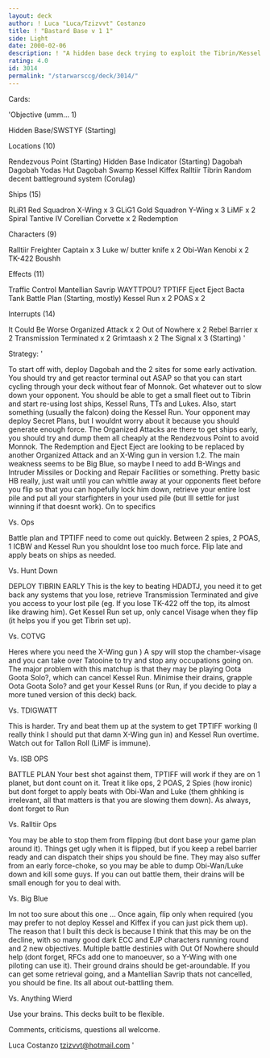 ```yaml
---
layout: deck
author: ! Luca "Luca/Tzizvvt" Costanzo
title: ! "Bastard Base v 1 1"
side: Light
date: 2000-02-06
description: ! "A hidden base deck trying to exploit the Tibrin/Kessel Run loop, much likepre-errata Drazin.  Ill try to tune ita bit more and post a better versionsoon."
rating: 4.0
id: 3014
permalink: "/starwarsccg/deck/3014/"
---
```

Cards: 

'Objective (umm... 1)

Hidden Base/SWSTYF (Starting)

Locations (10)

Rendezvous Point (Starting)
Hidden Base Indicator (Starting)
Dagobah
Dagobah Yodas Hut
Dagobah Swamp
Kessel
Kiffex
Ralltiir
Tibrin
Random decent battleground system
(Corulag)

Ships (15)

RLiR1
Red Squadron X-Wing x 3
GLiG1
Gold Squadron Y-Wing x 3
LiMF x 2
Spiral
Tantive IV
Corellian Corvette x 2
Redemption

Characters (9)

Ralltiir Freighter Captain x 3
Luke w/ butter knife x 2
Obi-Wan Kenobi x 2
TK-422
Boushh

Effects (11)

Traffic Control
Mantellian Savrip
WAYTTPOU?
TPTIFF
Eject Eject
Bacta Tank
Battle Plan (Starting, mostly)
Kessel Run x 2
POAS x 2

Interrupts (14)

It Could Be Worse
Organized Attack x 2
Out of Nowhere x 2
Rebel Barrier x 2
Transmission Terminated x 2
Grimtaash x 2
The Signal x 3 (Starting)
'

Strategy: '

To start off with, deploy Dagobah and the 2 sites
for some early activation.  You should try and get
reactor terminal out ASAP so that you can start
cycling through your deck without fear of Monnok.
Get whatever out to slow down your opponent.  You
should be able to get a small fleet out to Tibrin
and start re-using lost ships, Kessel Runs, TTs
and Lukes.  Also, start something (usually the
falcon) doing the Kessel Run.  Your opponent may
deploy Secret Plans, but I wouldnt worry about it because
you should generate enough force.  The Organized
Attacks are there to get ships early, you should
try and dump them all cheaply at the Rendezvous
Point to avoid Monnok.	The Redemption and Eject
Eject are looking to be replaced by another
Organized Attack and an X-Wing gun in version 1.2.
The main weakness seems to be Big Blue, so maybe I
need to add B-Wings and Intruder Missiles or
Docking and Repair Facilities or something.
Pretty basic HB really, just wait until you can
whittle away at your opponents fleet before you
flip so that you can hopefully lock him down,
retrieve your entire lost pile and put all your
starfighters in your used pile (but Ill settle
for just winning if that doesnt work).	On to
specifics

Vs.  Ops

Battle plan and TPTIFF need to come out quickly.
Between 2 spies, 2 POAS, 1 ICBW and Kessel Run you
shouldnt lose too much force.  Flip late and
apply beats on ships as needed.

Vs.  Hunt Down

DEPLOY TIBRIN EARLY  This is the key to beating
HDADTJ, you need it to get back any systems that
you lose, retrieve Transmission Terminated and
give you access to your lost pile (eg.	If you
lose TK-422 off the top, its almost like drawing
him).  Get Kessel Run set up, only cancel Visage
when they flip (it helps you if you get Tibrin set
up).

Vs. COTVG

Heres where you need the X-Wing gun  )  A spy
will stop the chamber-visage and you can take over
Tatooine to try and stop any occupations going on.
The major problem with this matchup is that they
may be playing Oota Goota Solo?, which can cancel
Kessel Run.  Minimise their drains, grapple Oota
Goota Solo? and get your Kessel Runs (or Run, if
you decide to play a more tuned version of this
deck) back.

Vs. TDIGWATT

This is harder.  Try and beat them up at the
system to get TPTIFF working (I really think I
should put that damn X-Wing gun in) and Kessel
Run overtime.  Watch out for Tallon Roll (LiMF is
immune).

Vs.  ISB OPS

BATTLE PLAN  Your best shot against them, TPTIFF
will work if they are on 1 planet, but dont count
on it.	Treat it like ops, 2 POAS, 2 Spies (how
ironic) but dont forget to apply beats with
Obi-Wan and Luke (them ghhking is irrelevant, all
that matters is that you are slowing them down).
As always, dont forget to Run

Vs. Ralltiir Ops

You may be able to stop them from flipping (but
dont base your game plan around it).  Things get
ugly when it is flipped, but if you keep a rebel
barrier ready and can dispatch their ships you
should be fine.  They may also suffer from an
early force-choke, so you may be able to dump
Obi-Wan/Luke down and kill some guys.  If you can
out battle them, their drains will be small enough
for you to deal with.

Vs. Big Blue

Im not too sure about this one ...  Once again,
flip only when required (you may prefer to not
deploy Kessel and Kiffex if you can just pick them
up).  The reason that I built this deck is because
I think that this may be on the decline, with so
many good dark ECC and EJP characters running
round and 2 new objectives.  Multiple battle
destinies with Out Of Nowhere should help (dont
forget, RFCs add one to manoeuver, so a Y-Wing
with one piloting can use it).	Their ground
drains should be get-aroundable.  If you can get
some retrieval going, and a Mantellian Savrip
thats not cancelled, you should be fine.  Its
all about out-battling them.

Vs.  Anything Wierd

Use your brains.  This decks built to be
flexible.

Comments, criticisms, questions all welcome.

Luca Costanzo
tzizvvt@hotmail.com
'
